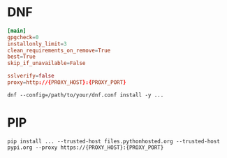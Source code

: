 # DNF
```dnf.conf
[main]
gpgcheck=0
installonly_limit=3
clean_requirements_on_remove=True
best=True
skip_if_unavailable=False

sslverify=false
proxy=http://{PROXY_HOST}:{PROXY_PORT}
```

`dnf --config=/path/to/your/dnf.conf install -y ...`

# PIP
`pip install ... --trusted-host files.pythonhosted.org --trusted-host pypi.org --proxy https://{PROXY_HOST}:{PROXY_PORT}`
